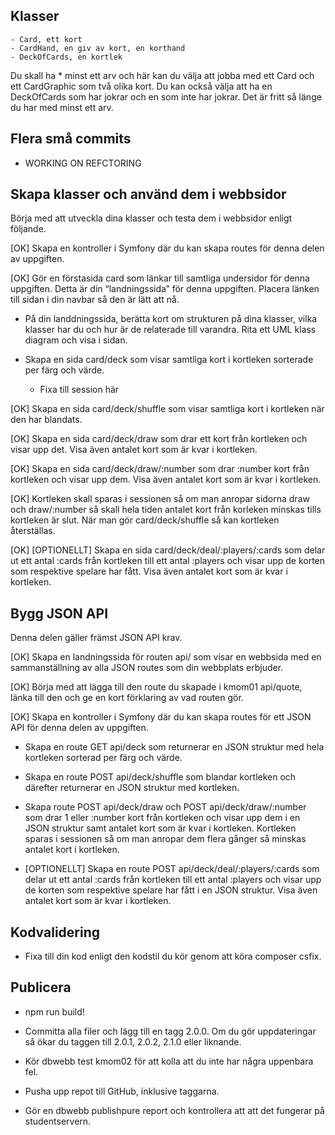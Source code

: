 ## Klasser
    - Card, ett kort
    - CardHand, en giv av kort, en korthand
    - DeckOfCards, en kortlek

Du skall ha 
    * minst ett arv och här kan du välja att jobba med ett Card och ett CardGraphic som två olika kort. Du kan också välja att ha en DeckOfCards som har jokrar och en som inte har jokrar. Det är fritt så länge du har med minst ett arv.

## Flera små commits

* WORKING ON REFCTORING

## Skapa klasser och använd dem i webbsidor

Börja med att utveckla dina klasser och testa dem i webbsidor enligt följande.

[OK] Skapa en kontroller i Symfony där du kan skapa routes för denna delen av uppgiften.

[OK] Gör en förstasida card som länkar till samtliga undersidor för denna uppgiften. Detta är din “landningssida” för denna uppgiften. Placera länken till sidan i din navbar så den är lätt att nå.

* På din landdningssida, berätta kort om strukturen på dina klasser, vilka klasser har du och hur är de relaterade till varandra. Rita ett UML klass diagram och visa i sidan.

* Skapa en sida card/deck som visar samtliga kort i kortleken sorterade per färg och värde.
    * Fixa till session här

[OK] Skapa en sida card/deck/shuffle som visar samtliga kort i kortleken när den har blandats.

[OK] Skapa en sida card/deck/draw som drar ett kort från kortleken och visar upp det. Visa även antalet kort som är kvar i kortleken.

[OK] Skapa en sida card/deck/draw/:number som drar :number kort från kortleken och visar upp dem. Visa även antalet kort som är kvar i kortleken.

[OK] Kortleken skall sparas i sessionen så om man anropar sidorna draw och draw/:number så skall hela tiden antalet kort från korleken minskas tills kortleken är slut. När man gör card/deck/shuffle så kan kortleken återställas.

[OK] [OPTIONELLT] Skapa en sida card/deck/deal/:players/:cards som delar ut ett antal :cards från kortleken till ett antal :players och visar upp de korten som respektive spelare har fått. Visa även antalet kort som är kvar i kortleken.

## Bygg JSON API

Denna delen gäller främst JSON API krav.

[OK] Skapa en landningssida för routen api/ som visar en webbsida med en sammanställning av alla JSON routes som din webbplats erbjuder.

[OK] Börja med att lägga till den route du skapade i kmom01 api/quote, länka till den och ge en kort förklaring av vad routen gör.

[OK] Skapa en kontroller i Symfony där du kan skapa routes för ett JSON API för denna delen av uppgiften.

* Skapa en route GET api/deck som returnerar en JSON struktur med hela kortleken sorterad per färg och värde.

* Skapa en route POST api/deck/shuffle som blandar kortleken och därefter returnerar en JSON struktur med kortleken.

* Skapa route POST api/deck/draw och POST api/deck/draw/:number som drar 1 eller :number kort från kortleken och visar upp dem i en JSON struktur samt antalet kort som är kvar i kortleken. Kortleken sparas i sessionen så om man anropar dem flera gånger så minskas antalet kort i kortleken.

* [OPTIONELLT] Skapa en route POST api/deck/deal/:players/:cards som delar ut ett antal :cards från kortleken till ett antal :players och visar upp de korten som respektive spelare har fått i en JSON struktur. Visa även antalet kort som är kvar i kortleken.

## Kodvalidering

* Fixa till din kod enligt den kodstil du kör genom att köra composer csfix.


## Publicera

* npm run build!

* Committa alla filer och lägg till en tagg 2.0.0. Om du gör uppdateringar så ökar du taggen till 2.0.1, 2.0.2, 2.1.0 eller liknande.

* Kör dbwebb test kmom02 för att kolla att du inte har några uppenbara fel.

* Pusha upp repot till GitHub, inklusive taggarna.

* Gör en dbwebb publishpure report och kontrollera att att det fungerar på studentservern.

